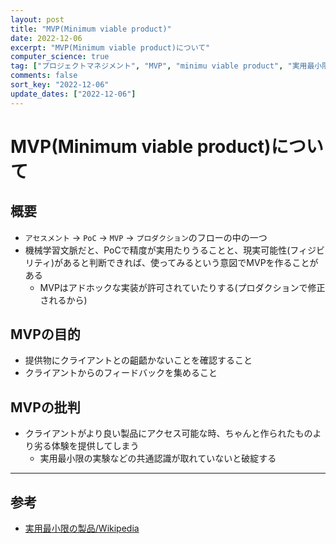 ```yaml
---
layout: post
title: "MVP(Minimum viable product)"
date: 2022-12-06
excerpt: "MVP(Minimum viable product)について"
computer_science: true
tag: ["プロジェクトマネジメント", "MVP", "minimu viable product", "実用最小限の製品"]
comments: false
sort_key: "2022-12-06"
update_dates: ["2022-12-06"]
---
```


# MVP(Minimum viable product)について

## 概要
 - `アセスメント` -> `PoC` -> `MVP` -> `プロダクション`のフローの中の一つ
 - 機械学習文脈だと、PoCで精度が実用たりうることと、現実可能性(フィジビリティ)があると判断できれば、使ってみるという意図でMVPを作ることがある
   - MVPはアドホックな実装が許可されていたりする(プロダクションで修正されるから)

## MVPの目的
 - 提供物にクライアントとの齟齬かないことを確認すること
 - クライアントからのフィードバックを集めること

## MVPの批判
 - クライアントがより良い製品にアクセス可能な時、ちゃんと作られたものより劣る体験を提供してしまう
   - 実用最小限の実験などの共通認識が取れていないと破綻する

---

## 参考
 - [実用最小限の製品/Wikipedia](https://ja.wikipedia.org/wiki/%E5%AE%9F%E7%94%A8%E6%9C%80%E5%B0%8F%E9%99%90%E3%81%AE%E8%A3%BD%E5%93%81)
